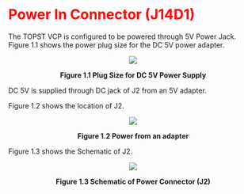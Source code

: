 <h1 style="color:red">
  Power In Connector (J14D1)
</h1>

The TOPST VCP is configured to be powered through 5V Power Jack.  
Figure 1.1 shows the power plug size for the DC 5V power adapter.  

<p align="center"><img src="https://github.com/Topst-Dev/Documentation/assets/161264431/35c0e42e-0391-4f0f-8ed1-ef255f107adb"></p>  
<p align="center"><strong>Figure 1.1 Plug Size for DC 5V Power Supply</strong></p>

DC 5V is supplied through DC jack of J2 from an 5V adapter.  

Figure 1.2 shows the location of J2.
<p align="center"><img src="https://github.com/Topst-Dev/Documentation/assets/161264431/4434cf75-776e-4145-8db4-7792a83be2e4"></p>  
<p align="center"><strong>Figure 1.2 Power from an adapter</strong></p>


Figure 1.3 shows the Schematic of J2.
<p align="center"><img src="https://github.com/Topst-Dev/Documentation/assets/161264431/f5d8d503-afcc-4628-8960-ea1a1b9f5cf8"></p>  
<p align="center"><strong>Figure 1.3 Schematic of Power Connector (J2)</strong></p>
